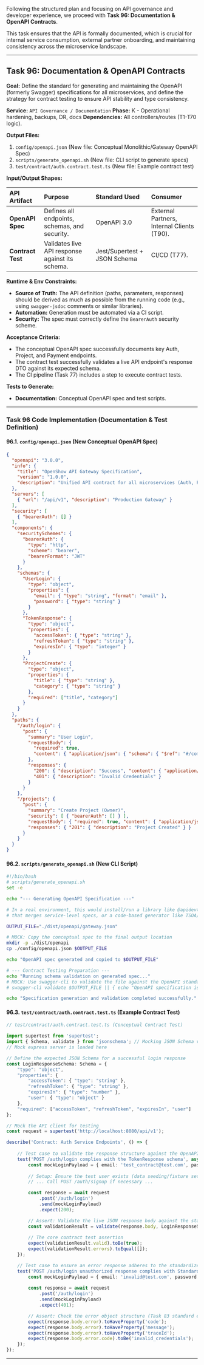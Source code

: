 Following the structured plan and focusing on API governance and developer experience, we proceed with **Task 96: Documentation & OpenAPI Contracts**.

This task ensures that the API is formally documented, which is crucial for internal service consumption, external partner onboarding, and maintaining consistency across the microservice landscape.

***

## **Task 96: Documentation & OpenAPI Contracts**

**Goal:** Define the standard for generating and maintaining the OpenAPI (formerly Swagger) specifications for all microservices, and define the strategy for contract testing to ensure API stability and type consistency.

**Service:** `API Governance / Documentation`
**Phase:** K - Operational hardening, backups, DR, docs
**Dependencies:** All controllers/routes (T1-T70 logic).

**Output Files:**
1.  `config/openapi.json` (New file: Conceptual Monolithic/Gateway OpenAPI Spec)
2.  `scripts/generate_openapi.sh` (New file: CLI script to generate specs)
3.  `test/contract/auth.contract.test.ts` (New file: Example contract test)

**Input/Output Shapes:**

| API Artifact | Purpose | Standard Used | Consumer |
| :--- | :--- | :--- | :--- |
| **OpenAPI Spec** | Defines all endpoints, schemas, and security. | OpenAPI 3.0 | External Partners, Internal Clients (T90). |
| **Contract Test** | Validates live API response against its schema. | Jest/Supertest + JSON Schema | CI/CD (T77). |

**Runtime & Env Constraints:**
*   **Source of Truth:** The API definition (paths, parameters, responses) should be derived as much as possible from the running code (e.g., using `swagger-jsdoc` comments or similar libraries).
*   **Automation:** Generation must be automated via a CI script.
*   **Security:** The spec must correctly define the `BearerAuth` security scheme.

**Acceptance Criteria:**
*   The conceptual OpenAPI spec successfully documents key Auth, Project, and Payment endpoints.
*   The contract test successfully validates a live API endpoint's response DTO against its expected schema.
*   The CI pipeline (Task 77) includes a step to execute contract tests.

**Tests to Generate:**
*   **Documentation:** Conceptual OpenAPI spec and test scripts.

***

### **Task 96 Code Implementation (Documentation & Test Definition)**

#### **96.1. `config/openapi.json` (New Conceptual OpenAPI Spec)**

```json
{
  "openapi": "3.0.0",
  "info": {
    "title": "OpenShow API Gateway Specification",
    "version": "1.0.0",
    "description": "Unified API contract for all microservices (Auth, Projects, Payments)."
  },
  "servers": [
    { "url": "/api/v1", "description": "Production Gateway" }
  ],
  "security": [
    { "bearerAuth": [] }
  ],
  "components": {
    "securitySchemes": {
      "bearerAuth": {
        "type": "http",
        "scheme": "bearer",
        "bearerFormat": "JWT"
      }
    },
    "schemas": {
      "UserLogin": {
        "type": "object",
        "properties": {
          "email": { "type": "string", "format": "email" },
          "password": { "type": "string" }
        }
      },
      "TokenResponse": {
        "type": "object",
        "properties": {
          "accessToken": { "type": "string" },
          "refreshToken": { "type": "string" },
          "expiresIn": { "type": "integer" }
        }
      },
      "ProjectCreate": {
        "type": "object",
        "properties": {
          "title": { "type": "string" },
          "category": { "type": "string" }
        },
        "required": ["title", "category"]
      }
    }
  },
  "paths": {
    "/auth/login": {
      "post": {
        "summary": "User Login",
        "requestBody": {
          "required": true,
          "content": { "application/json": { "schema": { "$ref": "#/components/schemas/UserLogin" } } }
        },
        "responses": {
          "200": { "description": "Success", "content": { "application/json": { "schema": { "$ref": "#/components/schemas/TokenResponse" } } } },
          "401": { "description": "Invalid Credentials" }
        }
      }
    },
    "/projects": {
      "post": {
        "summary": "Create Project (Owner)",
        "security": [ { "bearerAuth": [] } ],
        "requestBody": { "required": true, "content": { "application/json": { "schema": { "$ref": "#/components/schemas/ProjectCreate" } } } },
        "responses": { "201": { "description": "Project Created" } }
      }
    }
  }
}
```

#### **96.2. `scripts/generate_openapi.sh` (New CLI Script)**

```bash
#!/bin/bash
# scripts/generate_openapi.sh
set -e

echo "--- Generating OpenAPI Specification ---"

# In a real environment, this would install/run a library like @apidevtools/swagger-cli
# that merges service-level specs, or a code-based generator like TSOA/NestJS-Swagger.

OUTPUT_FILE="./dist/openapi/gateway.json"

# MOCK: Copy the conceptual spec to the final output location
mkdir -p ./dist/openapi
cp ./config/openapi.json $OUTPUT_FILE

echo "OpenAPI spec generated and copied to $OUTPUT_FILE"

# --- Contract Testing Preparation ---
echo "Running schema validation on generated spec..."
# MOCK: Use swagger-cli to validate the file against the OpenAPI standard
# swagger-cli validate $OUTPUT_FILE || { echo "OpenAPI specification is invalid!"; exit 1; }

echo "Specification generation and validation completed successfully."
```

#### **96.3. `test/contract/auth.contract.test.ts` (Example Contract Test)**

```typescript
// test/contract/auth.contract.test.ts (Conceptual Contract Test)

import supertest from 'supertest';
import { Schema, validate } from 'jsonschema'; // Mocking JSON Schema validation library
// Mock express server is loaded here

// Define the expected JSON Schema for a successful login response
const LoginResponseSchema: Schema = {
    "type": "object",
    "properties": {
        "accessToken": { "type": "string" },
        "refreshToken": { "type": "string" },
        "expiresIn": { "type": "number" },
        "user": { "type": "object" }
    },
    "required": ["accessToken", "refreshToken", "expiresIn", "user"]
};

// Mock the API client for testing
const request = supertest('http://localhost:8080/api/v1'); 

describe('Contract: Auth Service Endpoints', () => {
    
    // Test case to validate the response structure against the OpenAPI contract
    test('POST /auth/login complies with the TokenResponse schema', async () => {
        const mockLoginPayload = { email: 'test_contract@test.com', password: 'ValidPassword123' };
        
        // Setup: Ensure the test user exists (data seeding/fixture setup is needed here)
        // ... Call POST /auth/signup if necessary ...

        const response = await request
            .post('/auth/login')
            .send(mockLoginPayload)
            .expect(200);

        // Assert: Validate the live JSON response body against the static schema
        const validationResult = validate(response.body, LoginResponseSchema);
        
        // The core contract test assertion
        expect(validationResult.valid).toBe(true);
        expect(validationResult.errors).toEqual([]);
    });

    // Test case to ensure an error response adheres to the standardized error schema (Task 83)
    test('POST /auth/login unauthorized response complies with StandardError schema', async () => {
        const mockLoginPayload = { email: 'invalid@test.com', password: 'WrongPassword' };
        
        const response = await request
            .post('/auth/login')
            .send(mockLoginPayload)
            .expect(401);

        // Assert: Check the error object structure (Task 83 standard error)
        expect(response.body.error).toHaveProperty('code');
        expect(response.body.error).toHaveProperty('message');
        expect(response.body.error).toHaveProperty('traceId');
        expect(response.body.error.code).toBe('invalid_credentials');
    });
});
```

---

